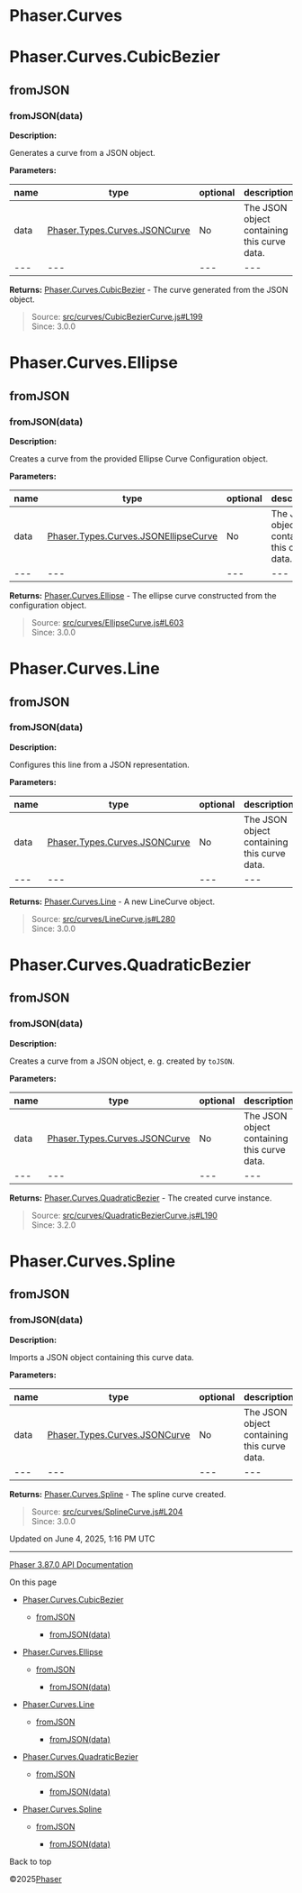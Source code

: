 # Phaser.Curves

# Phaser.Curves.CubicBezier

## fromJSON

### <static> fromJSON(data)

**Description:**

Generates a curve from a JSON object.

**Parameters:**

| name | type | optional | description |
| --- | --- | --- | --- |
| data | [Phaser.Types.Curves.JSONCurve](../typedef/types-curves.md) | No | The JSON object containing this curve data. |
| --- | --- | --- | --- |

**Returns:** [Phaser.Curves.CubicBezier](../class/curves-cubicbezier.md) - The curve generated from the JSON object.

> Source: [src/curves/CubicBezierCurve.js#L199](https://github.com/phaserjs/phaser/blob/v3.87.0/src/curves/CubicBezierCurve.js#L199)  
> Since: 3.0.0

# Phaser.Curves.Ellipse

## fromJSON

### <static> fromJSON(data)

**Description:**

Creates a curve from the provided Ellipse Curve Configuration object.

**Parameters:**

| name | type | optional | description |
| --- | --- | --- | --- |
| data | [Phaser.Types.Curves.JSONEllipseCurve](../typedef/types-curves.md) | No | The JSON object containing this curve data. |
| --- | --- | --- | --- |

**Returns:** [Phaser.Curves.Ellipse](../class/curves-ellipse.md) - The ellipse curve constructed from the configuration object.

> Source: [src/curves/EllipseCurve.js#L603](https://github.com/phaserjs/phaser/blob/v3.87.0/src/curves/EllipseCurve.js#L603)  
> Since: 3.0.0

# Phaser.Curves.Line

## fromJSON

### <static> fromJSON(data)

**Description:**

Configures this line from a JSON representation.

**Parameters:**

| name | type | optional | description |
| --- | --- | --- | --- |
| data | [Phaser.Types.Curves.JSONCurve](../typedef/types-curves.md) | No | The JSON object containing this curve data. |
| --- | --- | --- | --- |

**Returns:** [Phaser.Curves.Line](../class/curves-line.md) - A new LineCurve object.

> Source: [src/curves/LineCurve.js#L280](https://github.com/phaserjs/phaser/blob/v3.87.0/src/curves/LineCurve.js#L280)  
> Since: 3.0.0

# Phaser.Curves.QuadraticBezier

## fromJSON

### <static> fromJSON(data)

**Description:**

Creates a curve from a JSON object, e. g. created by `toJSON`.

**Parameters:**

| name | type | optional | description |
| --- | --- | --- | --- |
| data | [Phaser.Types.Curves.JSONCurve](../typedef/types-curves.md) | No | The JSON object containing this curve data. |
| --- | --- | --- | --- |

**Returns:** [Phaser.Curves.QuadraticBezier](../class/curves-quadraticbezier.md) - The created curve instance.

> Source: [src/curves/QuadraticBezierCurve.js#L190](https://github.com/phaserjs/phaser/blob/v3.87.0/src/curves/QuadraticBezierCurve.js#L190)  
> Since: 3.2.0

# Phaser.Curves.Spline

## fromJSON

### <static> fromJSON(data)

**Description:**

Imports a JSON object containing this curve data.

**Parameters:**

| name | type | optional | description |
| --- | --- | --- | --- |
| data | [Phaser.Types.Curves.JSONCurve](../typedef/types-curves.md) | No | The JSON object containing this curve data. |
| --- | --- | --- | --- |

**Returns:** [Phaser.Curves.Spline](../class/curves-spline.md) - The spline curve created.

> Source: [src/curves/SplineCurve.js#L204](https://github.com/phaserjs/phaser/blob/v3.87.0/src/curves/SplineCurve.js#L204)  
> Since: 3.0.0

Updated on June 4, 2025, 1:16 PM UTC

---

[Phaser 3.87.0 API Documentation](../../index.md)

On this page

* [Phaser.Curves.CubicBezier](#phasercurvescubicbezier)

  + [fromJSON](#fromjson)

    - [<static> fromJSON(data)](#static-fromjsondata)
* [Phaser.Curves.Ellipse](#phasercurvesellipse)

  + [fromJSON](#fromjson-1)

    - [<static> fromJSON(data)](#static-fromjsondata-1)
* [Phaser.Curves.Line](#phasercurvesline)

  + [fromJSON](#fromjson-2)

    - [<static> fromJSON(data)](#static-fromjsondata-2)
* [Phaser.Curves.QuadraticBezier](#phasercurvesquadraticbezier)

  + [fromJSON](#fromjson-3)

    - [<static> fromJSON(data)](#static-fromjsondata-3)
* [Phaser.Curves.Spline](#phasercurvesspline)

  + [fromJSON](#fromjson-4)

    - [<static> fromJSON(data)](#static-fromjsondata-4)

Back to top

©2025[Phaser](https://docs.phaser.io)